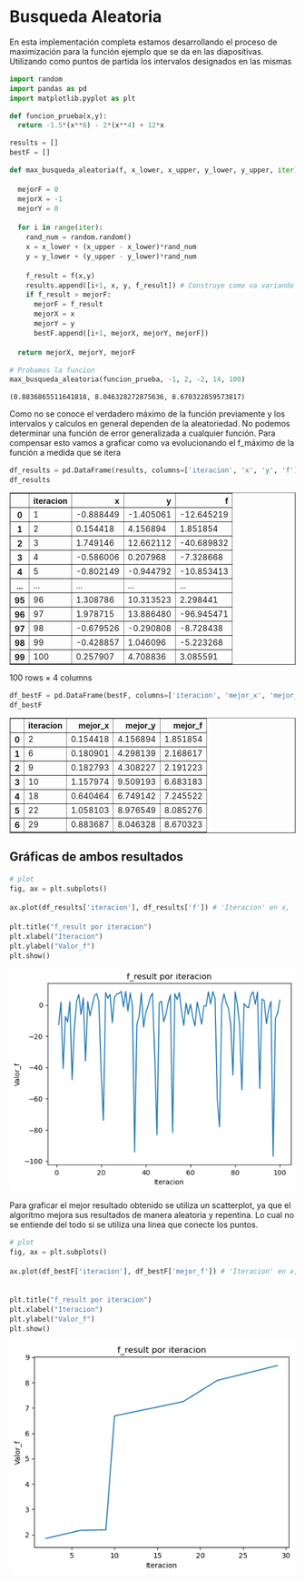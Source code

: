 # Busqueda Aleatoria

En esta implementación completa estamos desarrollando el proceso de maximización para la función ejemplo que se da en las diapositivas. Utilizando como puntos de partida los intervalos designados en las mismas


```python
import random
import pandas as pd
import matplotlib.pyplot as plt
```


```python
def funcion_prueba(x,y):
  return -1.5*(x**6) - 2*(x**4) + 12*x
```


```python
results = []
bestF = []
```


```python
def max_busqueda_aleatoria(f, x_lower, x_upper, y_lower, y_upper, iter):

  mejorF = 0
  mejorX = -1
  mejorY = 0

  for i in range(iter):
    rand_num = random.random()
    x = x_lower + (x_upper - x_lower)*rand_num
    y = y_lower + (y_upper - y_lower)*rand_num

    f_result = f(x,y)
    results.append([i+1, x, y, f_result]) # Construye como va variando los resultados
    if f_result > mejorF:
      mejorF = f_result
      mejorX = x
      mejorY = y
      bestF.append([i+1, mejorX, mejorY, mejorF])

  return mejorX, mejorY, mejorF
```


```python
# Probamos la funcion
max_busqueda_aleatoria(funcion_prueba, -1, 2, -2, 14, 100)
```




    (0.8836865511641818, 8.046328272875636, 8.670322859573817)



Como no se conoce el verdadero máximo de la función previamente y los intervalos y calculos en general dependen de la aleatoriedad. No podemos determinar una función de error generalizada a cualquier función. Para compensar esto vamos a graficar como va evolucionando el f_máximo de la función a medida que se itera


```python
df_results = pd.DataFrame(results, columns=['iteracion', 'x', 'y', 'f'])
df_results
```




<div>
<style scoped>
    .dataframe tbody tr th:only-of-type {
        vertical-align: middle;
    }

    .dataframe tbody tr th {
        vertical-align: top;
    }

    .dataframe thead th {
        text-align: right;
    }
</style>
<table border="1" class="dataframe">
  <thead>
    <tr style="text-align: right;">
      <th></th>
      <th>iteracion</th>
      <th>x</th>
      <th>y</th>
      <th>f</th>
    </tr>
  </thead>
  <tbody>
    <tr>
      <th>0</th>
      <td>1</td>
      <td>-0.888449</td>
      <td>-1.405061</td>
      <td>-12.645219</td>
    </tr>
    <tr>
      <th>1</th>
      <td>2</td>
      <td>0.154418</td>
      <td>4.156894</td>
      <td>1.851854</td>
    </tr>
    <tr>
      <th>2</th>
      <td>3</td>
      <td>1.749146</td>
      <td>12.662112</td>
      <td>-40.689832</td>
    </tr>
    <tr>
      <th>3</th>
      <td>4</td>
      <td>-0.586006</td>
      <td>0.207968</td>
      <td>-7.328668</td>
    </tr>
    <tr>
      <th>4</th>
      <td>5</td>
      <td>-0.802149</td>
      <td>-0.944792</td>
      <td>-10.853413</td>
    </tr>
    <tr>
      <th>...</th>
      <td>...</td>
      <td>...</td>
      <td>...</td>
      <td>...</td>
    </tr>
    <tr>
      <th>95</th>
      <td>96</td>
      <td>1.308786</td>
      <td>10.313523</td>
      <td>2.298441</td>
    </tr>
    <tr>
      <th>96</th>
      <td>97</td>
      <td>1.978715</td>
      <td>13.886480</td>
      <td>-96.945471</td>
    </tr>
    <tr>
      <th>97</th>
      <td>98</td>
      <td>-0.679526</td>
      <td>-0.290808</td>
      <td>-8.728438</td>
    </tr>
    <tr>
      <th>98</th>
      <td>99</td>
      <td>-0.428857</td>
      <td>1.046096</td>
      <td>-5.223268</td>
    </tr>
    <tr>
      <th>99</th>
      <td>100</td>
      <td>0.257907</td>
      <td>4.708836</td>
      <td>3.085591</td>
    </tr>
  </tbody>
</table>
<p>100 rows × 4 columns</p>
</div>




```python
df_bestF = pd.DataFrame(bestF, columns=['iteracion', 'mejor_x', 'mejor_y', 'mejor_f'])
df_bestF
```




<div>
<style scoped>
    .dataframe tbody tr th:only-of-type {
        vertical-align: middle;
    }

    .dataframe tbody tr th {
        vertical-align: top;
    }

    .dataframe thead th {
        text-align: right;
    }
</style>
<table border="1" class="dataframe">
  <thead>
    <tr style="text-align: right;">
      <th></th>
      <th>iteracion</th>
      <th>mejor_x</th>
      <th>mejor_y</th>
      <th>mejor_f</th>
    </tr>
  </thead>
  <tbody>
    <tr>
      <th>0</th>
      <td>2</td>
      <td>0.154418</td>
      <td>4.156894</td>
      <td>1.851854</td>
    </tr>
    <tr>
      <th>1</th>
      <td>6</td>
      <td>0.180901</td>
      <td>4.298139</td>
      <td>2.168617</td>
    </tr>
    <tr>
      <th>2</th>
      <td>9</td>
      <td>0.182793</td>
      <td>4.308227</td>
      <td>2.191223</td>
    </tr>
    <tr>
      <th>3</th>
      <td>10</td>
      <td>1.157974</td>
      <td>9.509193</td>
      <td>6.683183</td>
    </tr>
    <tr>
      <th>4</th>
      <td>18</td>
      <td>0.640464</td>
      <td>6.749142</td>
      <td>7.245522</td>
    </tr>
    <tr>
      <th>5</th>
      <td>22</td>
      <td>1.058103</td>
      <td>8.976549</td>
      <td>8.085276</td>
    </tr>
    <tr>
      <th>6</th>
      <td>29</td>
      <td>0.883687</td>
      <td>8.046328</td>
      <td>8.670323</td>
    </tr>
  </tbody>
</table>
</div>



## Gráficas de ambos resultados




```python
# plot
fig, ax = plt.subplots()

ax.plot(df_results['iteracion'], df_results['f']) # 'Iteracion' en x, 'Error' en y

plt.title("f_result por iteracion")
plt.xlabel("Iteracion")
plt.ylabel("Valor_f")
plt.show()
```


    
![png](output_10_0_2.png)
    


Para graficar el mejor resultado obtenido se utiliza un scatterplot, ya que el algoritmo mejora sus resultados de manera aleatoria y repentina. Lo cual no se entiende del todo si se utiliza una linea que conecte los puntos.


```python
# plot
fig, ax = plt.subplots()

ax.plot(df_bestF['iteracion'], df_bestF['mejor_f']) # 'Iteracion' en x, 'Error' en y


plt.title("f_result por iteracion")
plt.xlabel("Iteracion")
plt.ylabel("Valor_f")
plt.show()
```


    
![png](output_12_0_1.png)
    



```python

```
